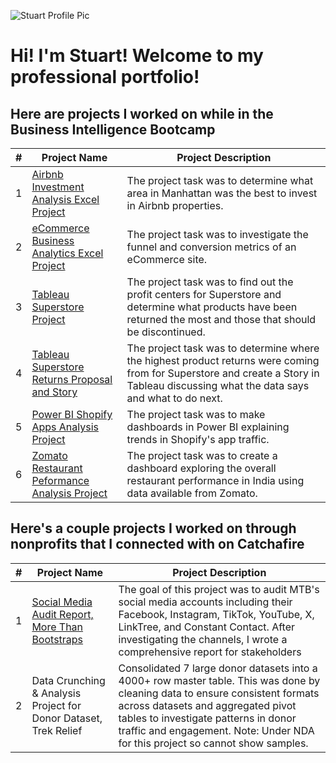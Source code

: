 ![Stuart Profile Pic](https://github.com/user-attachments/assets/9b938c2d-29e9-4e23-b2b1-aeb84bb139d0)
# Hi! I'm Stuart! Welcome to my professional portfolio!

## Here are projects I worked on while in the Business Intelligence Bootcamp
| # | Project Name | Project Description |
| :-----------: | ----------- |----------- |
| 1 | [Airbnb Investment Analysis Excel Project](https://github.com/stuartcodd5/project-portfolio/edit/airbnb_investment_project/README.md) | The project task was to determine what area in Manhattan was the best to invest in Airbnb properties. |
| 2 | [eCommerce Business Analytics Excel Project](https://github.com/stuartcodd5/project-portfolio/edit/ecommerce_analysis_project/README.md) | The project task was to investigate the funnel and conversion metrics of an eCommerce site. |
| 3 | [Tableau Superstore Project](https://github.com/stuartcodd5/project-portfolio/edit/tableau_superstore_project/README.md) | The project task was to find out the profit centers for Superstore and determine what products have been returned the most and those that should be discontinued. |
| 4 | [Tableau Superstore Returns Proposal and Story](https://github.com/stuartcodd5/project-portfolio/edit/superstore_with_story_project/README.md) | The project task was to determine where the highest product returns were coming from for Superstore and create a Story in Tableau discussing what the data says and what to do next. |
| 5 | [Power BI Shopify Apps Analysis Project](https://github.com/stuartcodd5/project-portfolio/edit/shopify_developer_project/README.md) | The project task was to make dashboards in Power BI explaining trends in Shopify's app traffic. |
| 6 | [Zomato Restaurant Peformance Analysis Project](https://github.com/stuartcodd5/project-portfolio/edit/zomato_restaurant_performance_project/README.md) | The project task was to create a dashboard exploring the overall restaurant performance in India using data available from Zomato.

## Here's a couple projects I worked on through nonprofits that I connected with on Catchafire
| # | Project Name | Project Description |
| :-----------: | ----------- |----------- |
| 1 | [Social Media Audit Report, More Than Bootstraps](https://docs.google.com/document/d/16WN7iyo9NO_UmZvqIoatFBZgfymrGLcS/edit?usp=sharing&ouid=100081076931368575458&rtpof=true&sd=true) | The goal of this project was to audit MTB's social media accounts including their Facebook, Instagram, TikTok, YouTube, X, LinkTree, and Constant Contact. After investigating the channels, I wrote a comprehensive report for stakeholders |
| 2 | Data Crunching & Analysis Project for Donor Dataset, Trek Relief | Consolidated 7 large donor datasets into a 4000+ row master table. This was done by cleaning data to ensure consistent formats across datasets and aggregated pivot tables to investigate patterns in donor traffic and engagement. Note: Under NDA for this project so cannot show samples. |



